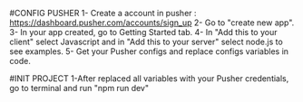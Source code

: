 #CONFIG PUSHER
  1- Create a account in pusher : https://dashboard.pusher.com/accounts/sign_up
  2- Go to "create new app".
  3- In your app created, go to Getting Started tab.
  4- In "Add this to your client" select Javascript and in "Add this to your server" select node.js to see examples.
  5- Get your Pusher configs and replace configs variables in code.

#INIT PROJECT
  1-After replaced all variables with your Pusher credentials, go to terminal and run "npm run dev"
